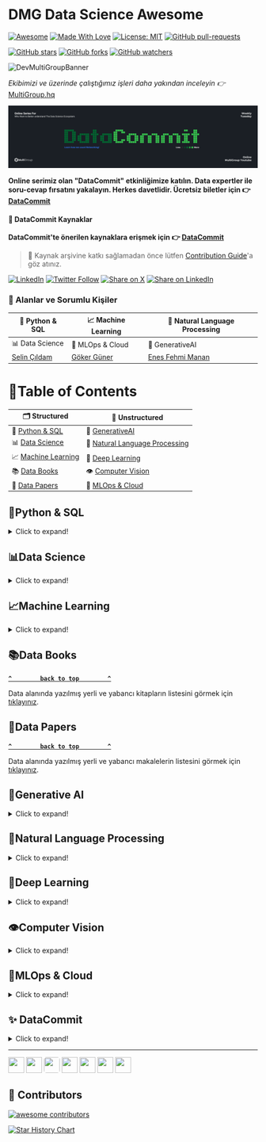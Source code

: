 # DMG Data Science Awesome

[![Awesome](https://cdn.rawgit.com/sindresorhus/awesome/d7305f38d29fed78fa85652e3a63e154dd8e8829/media/badge.svg)](https://github.com/sindresorhus/awesome) [![Made With Love](https://img.shields.io/badge/Made%20With-Love-orange.svg)](https://github.com/chetanraj/awesome-github-badges) [![License: MIT](https://img.shields.io/badge/License-MIT-yellow.svg)](https://opensource.org/licenses/MIT) [![GitHub pull-requests](https://img.shields.io/github/issues-pr/Developer-MultiGroup/DMG-Data-Science-Awesome.svg)](https://GitHub.com/Developer-MultiGroup/DMG-Data-Science-Awesome/pulls/)

[![GitHub stars](https://img.shields.io/github/stars/Developer-MultiGroup/DMG-Data-Science-Awesome.svg?style=social&label=Star)](https://github.com/Developer-MultiGroup/DMG-Data-Science-Awesome/stargazers/) [![GitHub forks](https://img.shields.io/github/forks/Developer-MultiGroup/DMG-Data-Science-Awesome.svg?style=social&label=Fork)](https://github.com/Developer-MultiGroup/DMG-Data-Science-Awesome/network/) [![GitHub watchers](https://img.shields.io/github/watchers/Developer-MultiGroup/DMG-Data-Science-Awesome.svg?style=social&label=Watch)](https://github.com/Developer-MultiGroup/DMG-Data-Science-Awesome/watchers/)

![DevMultiGroupBanner](/images/awesome.gif)

*Ekibimizi ve üzerinde çalıştığımız işleri daha yakından inceleyin :point_right:* [MultiGroup.hq](https://github.com/Developer-MultiGroup/MultiGroup.hq)

![aiconf](/images/datacommit.png)

**Online serimiz olan "DataCommit" etkinliğimize katılın. Data expertler ile soru-cevap fırsatını yakalayın. Herkes davetlidir.  Ücretsiz biletler için :point_right: [DataCommit](https://kommunity.com/devmultigroup/events/datacommit-series-d244edf8)**

#### **📌 DataCommit Kaynaklar**
 **DataCommit'te önerilen kaynaklara erişmek için :point_right: [DataCommit](#datacommit)** 

> 👋 Kaynak arşivine katkı sağlamadan önce lütfen [Contribution Guide](./CONTRIBUTING.md)'a göz atınız.


[![LinkedIn](https://img.shields.io/badge/Follow@devmultigroup-%230077B5.svg?logo=linkedin&logoColor=white)](https://www.linkedin.com/company/devmultigroup) [![Twitter Follow](https://img.shields.io/twitter/follow/devmultigroup?style=social)](https://x.com/devmultigroup) [![Share on X](https://img.shields.io/badge/Share_on-Twitter-1DA1F2?logo=twitter&logoColor=white)](https://twitter.com/intent/tweet?text=Check+out+this+awesome+repository+for+LLM+engineers!&url=https://github.com/Developer-MultiGroup/DMG-Data-Science-Awesome)
[![Share on LinkedIn](https://img.shields.io/badge/Share_on-LinkedIn-0077B5?logo=linkedin&logoColor=white)](https://www.linkedin.com/sharing/share-offsite/?url=https://github.com/Developer-MultiGroup/DMG-Data-Science-Awesome)

### 🌟 Alanlar ve Sorumlu Kişiler

| 🐍 Python & SQL | 📈 Machine Learning | 📝 Natural Language Processing|
|----------|----------|----------|
| 📊 Data Science | 🚀 MLOps & Cloud | 🤖 GenerativeAI|
| [Selin Çıldam](https://www.linkedin.com/in/selincildam/)| [Göker Güner](https://www.linkedin.com/in/gokerguner/) | [Enes Fehmi Manan](https://www.linkedin.com/in/enesfehmimanan/)|



# 📑Table of Contents
| 🗂️ **Structured**               |   🧠 **Unstructured**               |
| --------------------------------|   --------------------------------  |
| 🐍 [Python & SQL](#python-sql)       | 🤖 [GenerativeAI](#generative-ai)   | 
| 📊 [Data Science](#data-science) | 📝 [Natural Language Processing](#natural-language-processing) | 
| 📈 [Machine Learning](#machine-learning) | 🧬 [Deep Learning](#deep-learning) |
| 📚 [Data Books](#data-books)     | 👁️ [Computer Vision](#computer-vision) |
| 📰 [Data Papers](#data-papers)   | 🚀 [MLOps & Cloud](#mlops&cloud) |



<a name="python-sql"></a>
## 🐍Python & SQL
<details>
<summary>Click to expand!</summary>


**[`^        back to top        ^`](#dmg-data-science-awesome)**


### SQL 

+ **📹 Video Tutorials**
  
    - [Intro to SQL: Querying and managing data](https://www.khanacademy.org/computing/computer-programming/sql)- SQL dilini sıfırdan başlayarak öğrenin.
    - [Advanced SQL](https://www.kaggle.com/learn/advanced-sql)- SQL bilginizi genişletin.
    - [8 Best SQL Courses on Coursera You Must Know in 2025](https://www.mltut.com/best-sql-courses-on-coursera/)- SQL için en iyi 8 erişin.
    - 

### Python

- [Yazbel Belgeleri](https://python-istihza.yazbel.com/index.html) - Python dilini Türkçe olarak detaylı bir şekilde öğrenin.
- [CS50 Python](https://cs50.harvard.edu/python/2022/) - Harvard'ın ünlü CS50 dersinin Python için özel versiyonu.
- [30 Days of Python](https://dev.to/arindamdawn/series/7425) - 30 günde Python öğrenin.

### 🔗 Useful Links

- [SQL Cheatsheet](https://drive.google.com/file/d/1c0zYkqlpRqI0XzVntG5dZSTBZnUnY3pE/view?usp=drive_link) - SQL kavramlarına hızlıca göz atın.
- [Learn SQL in stages](https://sqlzoo.net/wiki/SQL_Tutorial) - SQL bilginizi pratiklerle geliştirin.
- [Hackerrank Python](https://www.hackerrank.com/domains/python?filters%5Bstatus%5D%5B%5D=unsolved&badge_type=python) - Python'da algoritma pratiği yapın.
- [Hackerrank SQL](https://www.hackerrank.com/domains/sql?filters%5Bstatus%5D%5B%5D=unsolved&badge_type=sql) - SQL'de pratik yapın.
- [NeetCode Data Structures](https://neetcode.io/practice) - Veri yapıları konusunda pratik yapın.
- [algoleague](https://algoleague.com/) - Çeşitli dillerde algoritma sorularını çözebileceğiniz ve yarışmalara katılabileceğiniz yerli platform.

</details>


<a name="data-science"></a>
## 📊Data Science
<details>
<summary>Click to expand!</summary>

**[`^        back to top        ^`](#dmg-data-science-awesome)**

### 🔗 Useful Links

- [Veri Defteri](https://veridefteri.com/) - Veri Biliminin bir çok konusu hakkında hem blog hem video tutorialları olan websitesi.
- [Yapay Zekâ Araştırma İnisiyatifi](https://yz-ai.github.io/kaynaklar/) - Derin öğrenme konusunda birçok iyi kaynağın çevrilmiş hallerinin derlendiği websitesi. 
- [Data Science Roadmap](https://roadmap.sh/ai-data-scientist) - Veri bilimi için temel öğrenilmesi gereken konseptleri gösteren akış diyagramı.

### Introduction to Data Science

+ **📹 Video Tutorials**
    - [Virtualenv](https://calmcode.io/course/virtualenv/intro) - Virtual environment neden gereklidir ve neden kullanılır. Detaylı öğrenin.

+ **📖 Blog Tutorials**
    - [Difference of Data Science and Machine Learning](https://www.datasciencecentral.com/difference-of-data-science-machine-learning-and-data-mining/) - Veri Biliminin temel kavramlarına aşina olun.

    + **🛠️ Virtual Environment**
        - [Python Virtual Environment](https://www.geeksforgeeks.org/python-virtual-environment/) - Sanal ortamların nasıl kurulacağını ve neden kullanıldığını öğrenin.
     
### Exploratory Data Analysis 
+ **📹 Video Tutorials**
    - [Statistics for Data Science](https://www.youtube.com/watch?v=xxpc-HPKN28)- Veri Bilimi için gerekli istatistik altyapısını edinin.

###  Data Wrangling & Preprocessing
- [Handling Missing Values](https://www.analyticsvidhya.com/blog/2021/10/handling-missing-value/) - Eksik verilere nasıl yaklaşılacağını öğrenin. 
- [Discover Feature Engineering](https://machinelearningmastery.com/discover-feature-engineering-how-to-engineer-features-and-how-to-get-good-at-it/) - Feature engineering nedir, nasıl yapılır? Mantığını öğrenin.
- [Feature Engineering for Machine Learning](https://towardsdatascience.com/feature-engineering-for-machine-learning-eb2e0cff7a30) - Veri ön işleme adımının nasıl yapılacağını öğrenin.

</details>

<a name="machine-learning"></a>
## 📈Machine Learning
<details>
<summary>Click to expand!</summary>

**[`^        back to top        ^`](#dmg-data-science-awesome)**

### Courses

- [Makine Öğrenmesine Giriş](https://www.youtube.com/playlist?list=PLZcbvMjrj9DVU6g2A5e6voeigUtSMsAJH) - ML teorisini detaylı bir şekilde öğrenin. Ders kaynaklarına [buradan](https://github.com/sibirbil/IMO2020) erişebilirsiniz.
- [AI for Beginners](https://microsoft.github.io/AI-For-Beginners/) - Microsoft tarafından yayınlanan AI kursu.
- [Google ML Crash Course](https://developers.google.com/machine-learning/crash-course): Google'ın ML üzerine kapsamlı temel bir kursu, pek çok ML kavramına dair temel bilgi edinmek ve kariyerine sağlam başlangıç noktaları oluşturmak isteyenler için.
- [Coursera ML Specialization](https://www.coursera.org/specializations/machine-learning-introduction): Coursera'nın toplam 4 kurstan oluşan ML Uzmanlık serisi. Teorik bilginin yanı sıra notebook ödevleriyle birlikte ML kodlama pratiğine başlamak isteyenler için.
- [Kaggle Intro to ML](https://www.kaggle.com/learn/intro-to-machine-learning): Kaggle'ın temel seviye ML kursu. Basit seviyede konseptler, tanımlar içerir.
- [Kaggle Intermediate ML](https://www.kaggle.com/learn/intermediate-machine-learning): Kaggle'ın giriş seviye kursunun devamı niteliğinde, yine de seviyesi çok üst düzey değil. Başlangıç seviyesinde olanların da rahatlıkla takip edebilecekleri bir kurs.
- [DataTalksClub ML Zoomcamp](https://github.com/DataTalksClub/machine-learning-zoomcamp): DataTalksClub'ın ML Zoomcamp'i. İçerikleri kendi hızınızda tüketebilirsiniz ancak, yılın belli dönemlerinde Zoom üzerinden dersler, ödevler vb. şeklinde de takip edilen "Zoomcamp"leri mevcut.


### 📖 Blog Tutorials

- ☕[Supervised Learning](https://stanford.edu/~shervine/l/tr/teaching/cs-229/cheatsheet-supervised-learning): Stanford'un CS229: Machine Learning dersine ait Türkçeye çevrilmiş Gözetimli öğrenme notları.
- ☕[Unsupervised Learning](https://stanford.edu/~shervine/l/tr/teaching/cs-229/cheatsheet-unsupervised-learning/): Stanford'un CS229: Machine Learning dersine ait Türkçeye çevrilmiş Gözetimsiz öğrenme notları.
- [What is Overfitting?](https://www.freecodecamp.org/news/what-is-overfitting-machine-learning/): Overfitting kavramını ve kaçınmanın yollarını öğrenin. 
- [Scikit Learn Official Document](https://scikit-learn.org/stable/index.html): Temel algoritmalar, preprocess yöntemleri, model başarı ölçümlemeleri gibi Machine Learning'e ait neredeyse bütün konseptler için Python dilinde kullanabileceğiniz scikit-learn'ün resmi dokümantasyonu.
- [Machine Learning Basics](https://github.com/zotroneneis/machine_learning_basics) - Makine öğrenmesi algoritmalarının hem teorisini hem pratiğini notebooklar üzerinden adım adım implemantasyonuyla birlikte veren repo.

### 📹 Video Tutorials

- [Freecodecamp ML Course for Beginners](https://www.youtube.com/watch?v=NWONeJKn6kc): Freecodecamp'in yeni başlayanlar için 9 saat 52 dakikalık tek parça ML kursu.
- [Yapay Öğrenme için Matematik](https://www.youtube.com/playlist?list=PL-VAZnoQqQ4W3kxCI4At6flbG72k8mHVG) - Makine öğrenmesi için gereken matematiği öğrenin.

### 🗃️ Datasets
 
- [UCI ML Repository](https://archive.ics.uci.edu/datasets): UC Irvine üniversitesine ait veri setleri. Kendi kütüphanesi ile direkt olarak python projesinin içerisine import edebiliyorsunuz.
- [Kaggle Datasets](https://www.kaggle.com/datasets): Kaggle platformundaki veri setleri. Giriş seviyesi kurslardan sonra hangi alanda hangi veri türüyle çalışmak istediğine karar verme aşamasında mutlaka göz atılmalı.
- [Awesome Repo](https://github.com/awesomedata/awesome-public-datasets?tab=readme-ov-file#machinelearning): Başlangıç seviyesi küçük veri setlerinin ardından daha büyük projeler çıkarmak isteyenler için daha gelişmiş veri setlerinin olduğu bir repo. Bu repoda ilgi alanlarınıza göre ayrılmış başka alanlardaki veri setlerini de görebilirsiniz.

</details>


<a name="data-books"></a>
## 📚Data Books

**[`^        back to top        ^`](#dmg-data-science-awesome)**

Data alanında yazılmış yerli ve yabancı kitapların listesini görmek için [tıklayınız](books.md).

<a name="data-papers"></a>
## 📰Data Papers

**[`^        back to top        ^`](#dmg-data-science-awesome)**

Data alanında yazılmış yerli ve yabancı makalelerin listesini görmek için [tıklayınız](papers.md).



<a name="generative-ai"></a>
## 🤖Generative AI
<details>
<summary>Click to expand!</summary>

**[`^        back to top        ^`](#dmg-data-science-awesome)**

### 🔗 Useful Links
- [ Chatbot Arena Leaderboard](https://lmarena.ai/?leaderboard) - LLM'lerin değerlendirilmesi ve topluluk desteği ile sıralanması ile oluşan liderlik tablosu.
- [LLMOps Database](https://www.zenml.io/llmops-database) - Gerçek dünya senaryolarında LLM'lerin nasıl kullanıldığını ayrıntılı bir şekilde görebileceğiniz web sitesi.
- [ML and LLM system design](https://www.evidentlyai.com/ml-system-design) - ML ve LLM için oluşturulmuş 500+ case study.
- [LLM Nasıl Çalışır?](https://llm-viz-tr.vercel.app/) - LLM'lerin nasıl çalıştığını interaktif bir şekilde anlatan web sitesi.
- [https://research.aimultiple.com/generative-ai-applications/](https://research.aimultiple.com/generative-ai-applications/) - GenAI gerçek hayat örnekleri.
- [Haystack Cookbook](https://github.com/deepset-ai/haystack-cookbook) - Farklı araçlar kullanılarak yapılmış çeşitli GenAI uygulama örnekleri bulabileceğiniz bir repo.
- [Prompt Engineering Guide](https://www.promptingguide.ai/) - Promt engineering temellerini detaylı bir şekilde öğrenin.
- ☕ [GenAI Agents](https://github.com/NirDiamant/GenAI_Agents) - Birçok farklı konsteptte agent notebookunu barındıran repo.
- ☕☕ [Annotated Research Paper Implementations](https://nn.labml.ai/) - Milestone paperların torch tabanlı implemanstasyonlarını içeren websitesi.
  
### 📹 Video Tutorials
-  [Gemini API by Google](https://www.udacity.com/course/gemini-API-by-google--cd13416) - Gemini API üzerinden GenAI temellerini öğrenin.
-  [Building AI Applications with Haystack (DeepLearning.AI)](https://www.deeplearning.ai/short-courses/building-ai-applications-with-haystack/) - Haystack kullanarak farklı GenAI uygulamaları geliştirmeyi öğrenin.
-  [Introduction to Generative AI Learning Path](https://www.cloudskillsboost.google/paths/118) - Google Cloud ile GenAI-LLM temellerini öğrenin.
-  ☕ [Multi AI Agent Systems with crewAI](https://www.deeplearning.ai/short-courses/multi-ai-agent-systems-with-crewai/) - Multi Agent sistemlerin temellerini CrewAI ile öğrenin.
-  ☕☕ [Practical Multi AI Agents and Advanced Use Cases with crewAI](https://www.deeplearning.ai/short-courses/practical-multi-ai-agents-and-advanced-use-cases-with-crewai/) - Çeşitli AI Agent senaryolarını Crew AI üzerinden deneyimleyin.

### 📖 Blog Tutorials
-  [How Large Language Models work](https://medium.com/data-science-at-microsoft/how-large-language-models-work-91c362f5b78f) - Teknik bilgiye boğulmadan LLM'lerin nasıl çalıştığını öğrenin.
-  [BERT 101 🤗 State Of The Art NLP Model Explained ](https://huggingface.co/blog/bert-101) - Bert nedir, nasıl kullanılır, farklı Bert türleri nelerdir konularında bilgi sahibi olun.
-  [Anthropic's Prompt Engineering Interactive Tutorial](https://github.com/anthropics/courses/tree/master/prompt_engineering_interactive_tutorial) - Anthropics kendi modelleri üzerinden anlattığı Prompt Engineering notebookları.
- [Google Agents](https://ppc.land/content/files/2025/01/Newwhitepaper_Agents2.pdf) - Google tarafından yayınlanmış agent eğitim dokümanı.
- ☕ [A Tutorial on LLM](https://medium.com/@haifengl/a-tutorial-to-llm-f78dd4e82efc) - Transformer mimarisinin nasıl çalıştığını ve GenAI için önemli kavramları öğrenin.
- ☕ [MultiModal Uygulama Geliştirip Hugging Face Spaces’te Yayınlamak!](https://medium.com/@cakirduygu/multimodal-uygulama-geli%C5%9Ftirip-hugging-face-spaceste-yay%C4%B1nlamak-65ca98ec38af) - Açık Kaynak LLM'ler ile yaptığınız çalışmaları nasıl yayınlayacağınızı öğrenin.
- ☕[ModernBERT](https://huggingface.co/blog/modernbert) - Modernleştirilmiş Bert mimarisini öğrenin.
- ☕[Building effective agents](https://www.anthropic.com/research/building-effective-agents) - Efektif agent nasıl geliştirilir?
- ☕ [How to generate text: using different decoding methods for language generation with Transformers](https://huggingface.co/blog/how-to-generate) - Transformers modelleri nasıl metin üretiyor?
- ☕ [Create a Swarm of Agents](https://haystack.deepset.ai/blog/swarm-of-agents) - OpenAI'ın Swarm konseptini başka modellerle (Llama, Antropic Claude vs.) nasıl yapılacağını anlatan bir blog yazısı
- ☕☕ [LLM Workshop](https://github.com/rasbt/LLM-workshop-2024) - LLM temellerini notebooklar üzerinden detaylı bir şekilde öğrenin.
- ☕☕ [Llama 3 from Scratch](https://github.com/naklecha/llama3-from-scratch/blob/main/llama3-from-scratch.ipynb) - Llama 3 modelini sıfırdan implemente eden eğlenceli bir notebook.

+ ### RAG

    + **📹 Video Tutorials**
        -  [Building Systems with the ChatGPT API](https://www.deeplearning.ai/short-courses/building-systems-with-chatgpt/) - ChatGPT API kullanarak LLM'ler ile karmaşık iş akışlarını nasıl otomatikleştireceğinizi öğrenin. 
        -  [LangChain for LLM Application Development](https://www.deeplearning.ai/short-courses/langchain-for-llm-application-development/) - LangChain kullanarak LLM'lerin kullanım alanlarını genişletmeyi ve güçlü LLM uygulamaları oluşturmayı öğrenin.

    + **📖 Blog Tutorials**
        - ☕ [RAG Techniques](https://github.com/NirDiamant/RAG_Techniques) - Farklı RAG tekniklerini gösteren repo.
        - [Creating Your First QA Pipeline with Retrieval-Augmentation](https://haystack.deepset.ai/tutorials/27_first_rag_pipeline) - Haystack ile ilk RAG uygulamanızı geliştirin
        -  [(Part 1) Build your own RAG with Mistral-7B and LangChain](https://medium.com/@thakermadhav/build-your-own-rag-with-mistral-7b-and-langchain-97d0c92fa146) - Mistral-7B üzerinde nasıl RAG yapılacağını adım adım giderek anlatan yazı serisi.
        - ☕ [The 4 Advanced RAG Algorithms You Must Know to Implement](https://medium.com/decodingml/the-4-advanced-rag-algorithms-you-must-know-to-implement-5d0c7f1199d2) - İleri RAG tekniklerini öğrenin ve uygulamasını görün.
        - ☕ [(Part 1) Advanced Retrieval: Extract Metadata from Queries to Improve Retrieval](https://haystack.deepset.ai/blog/extracting-metadata-filter) - Metadata filtering, query decomposition gibi tekniklerle ileri seviye RAG uygulamaları geliştirmeyi anlatan yazı serisi
        - [Build a Retrieval Augmented Generation (RAG) App: Part 1](https://python.langchain.com/docs/tutorials/rag/) - Kendi RAG uygulamanızı direkt olarak doküman üzerinden ilerleyerek oluşturabileceğiniz bir yazı serisi. Sadece part 1 ve 2 var. Direkt LangChain üzerinden erişebilirsiniz.
      
+ ### Fine Tuning
    + **📹 Video Tutorials**
        - ☕ [Finetuning Large Language Models](https://www.deeplearning.ai/short-courses/finetuning-large-language-models/) - Lamini kullanarak LLM'lere nasıl ince ayar yapabileceğinizi öğrenin.

    + **📖 Blog Tutorials**
        - ☕ [Fine-Tuning Mistral 7b in Google Colab with QLoRA (complete guide)](https://medium.com/@codersama/fine-tuning-mistral-7b-in-google-colab-with-qlora-complete-guide-60e12d437cca) - Mistral-7b üzerinden nasıl fine tuning yapılacağını öğrenin.
        - [Fine-tune a pretrained model](https://huggingface.co/docs/transformers/en/training) - Hugging Face tarafında ince ayar nasıl yapılır.
        - ☕☕ [BERT Fine-Tuning Tutorial with PyTorch](https://mccormickml.com/2019/07/22/BERT-fine-tuning/) - Pytorch ile Bert'i fine tune ederek, konuya derinlemesine dalın.
        - [A Gentle Introduction to 8-bit Matrix Multiplication for transformers at scale using Hugging Face Transformers, Accelerate and bitsandbytes](https://huggingface.co/blog/hf-bitsandbytes-integration) - Quantization nedir ve neden yapılmalıdır?
        - [Code LoRA from Scratch](https://lightning.ai/lightning-ai/studios/code-lora-from-scratch?utm_source=tldrai) - LoRA metodunu sıfırdan öğrenin.


### 🔧 Framework
- [Transformers](https://huggingface.co/docs/transformers/index) - Hugging Face tarafından geliştirilen, NLP ve generative AI modellerini kolayca kullanmanızı sağlayan bir kütüphane.
- [LangChain](https://python.langchain.com/docs/introduction/) - Büyük dil modelleri (LLM) ile çalışma ve uygulama geliştirme sürecini kolaylaştıran bir framework.
- [Haystack](https://haystack.deepset.ai/) - Büyük dil modellerini orkestre ederek farklı kullanım alanlarında (RAG, AI Agent'ları vs.) uygulama geliştirmenizi sağlayan açık kaynak bir framework.
- [co:here](https://cohere.ai/) - Cohere, gelişmiş Büyük Dil Modelleri ve NLP araçlarına erişim sağlar.
- [Ollama](https://github.com/ollama/ollama) - Büyük dil modellerini yerel olarak çalıştırmanızı sağlayan bir framework.
- [DeepSpeed](https://www.deepspeed.ai/) - Microsoft tarafından geliştirilen, büyük modellerin daha verimli bir şekilde eğitilmesi ve kullanılması için optimize edilmiş bir deep learning optimizasyon kütüphanesi.
- [Alpaca-LoRA](https://github.com/tloen/alpaca-lora) - LLaMA tabanlı modeller üzerinde düşük kaynakla hızlı ince ayar (fine-tuning) yapmayı sağlayan bir framework.
- [Fairseq](https://github.com/facebookresearch/fairseq) - Facebook AI tarafından geliştirilen, çeşitli NLP ve sıralı modelleme görevleri için kullanılan bir framework.



### Models
- [OpenAI](https://openai.com/api/) - OpenAI'nin API'si, çeşitli doğal dil görevlerini yerine getiren GPT-3 ve GPT-4 modellerine ve doğal dili koda çeviren Codex'e erişim sağlar.
- [LLaMA](https://ai.facebook.com/blog/large-language-model-llama-meta-ai/) - Meta tarafından geliştirilen, 65 milyar parametreli temel bir büyük dil modeli.
- [Claude](https://claude.ai/) - Anthropic tarafından geliştirilen bir yapay zeka asistanı olan Claude ile konuşun.
- [Mixtral](https://mistral.ai/news/mixtral-of-experts/) - Açık ağırlıklara sahip yüksek kaliteli, seyrek bir uzmanlar karışımı modeli. 
- [Grok](https://grok.x.ai/) - xAI tarafından geliştirilen ve [açık kaynak](https://github.com/xai-org/grok-1) ve açık ağırlıklara sahip bir büyük dil modeli. 

+ **🛠️ Coding Assistants**
    - [GitHub Copilot](https://github.com/features/copilot) - GitHub Copilot, OpenAI Codex desteğiyle editörünüzde gerçek zamanlı kod ve fonksiyon önerileri sunar.
    - [Amazon Q](https://aws.amazon.com/q/) - AWS’nin yapay zeka destekli asistanı; soruları yanıtlar, kod yazar ve görevleri otomatikleştirir.




</details>


<a name="natural-language-processing"></a>
## 📝Natural Language Processing
<details>
<summary>Click to expand!</summary>

**[`^        back to top        ^`](#dmg-data-science-awesome)**

### 🔗 Useful Links
- [Turkish NLP Resources](https://turkce.netlify.app/) - Türkçe NLP kaynaklarının derlendiği websitesi.
- [NLP Cheat Sheet Repo](https://github.com/janlukasschroeder/nlp-cheat-sheet-python) - Python NLP Cheat Sheet
- [High-Quality Resources for studying NLP](https://medium.com/nlplanet/awesome-nlp-18-high-quality-resources-for-studying-nlp-1b4f7fd87322) - Kaliteli NLP kaynakları

### 📹 Video Tutorials
- [Hugging Face NLP Course](https://huggingface.co/learn/nlp-course/chapter1/1) - Hugging Face üzerinden NLP temellerini öğrenin.
- [Natural Language Processing at UT Austin](https://www.youtube.com/playlist?list=PLofp2YXfp7TZZ5c7HEChs0_wfEfewLDs7) - Austin üniversitesi NLP dersleri.
- [Doğal Dil İşleme Yaz Okulu](https://www.youtube.com/playlist?list=PLMGWwuh6-mEe57iOtf1uo5DgZB288l0CQ) - Türkçe Doğal Dil İşleme yaz okulu.

### 📖 Blog Tutorials
- [What Is Natural Language Processing?](https://machinelearningmastery.com/natural-language-processing/) - Doğal Dil İşleme nedir?
- ☕ [Natural Language Processing is Fun!](https://medium.com/@ageitgey/natural-language-processing-is-fun-9a0bff37854e) - Adım adım NLP temellerini öğrenin. [[2]](https://medium.com/@ageitgey/text-classification-is-your-new-secret-weapon-7ca4fad15788),[[3]](https://medium.com/@ageitgey/natural-language-processing-is-fun-part-3-explaining-model-predictions-486d8616813c), [[4]](https://medium.com/@ageitgey/deepfaking-the-news-with-nlp-and-transformer-models-5e057ebd697d), [[5]](https://medium.com/@ageitgey/build-your-own-google-translate-quality-machine-translation-system-d7dc274bd476)
- [NLP Python Repo](https://github.com/milaan9/Python_Natural_Language_Processing) - Notebooklar üzerinden NLP temellerini öğrenin.
- [TR NLP 101](https://github.com/kolaydilisleme/NLP-101-Egitim) - Türkçe olarak NLP temellerini öğrenin.
- ☕☕ [Natural Language Processing Specialization on Coursera](https://aman.ai/coursera-nlp/) - Natural Language Processing Specialization detaylı kurs dokümanları.

</details> 

<a name="deep-learning"></a>
## 🧬Deep Learning
<details>
<summary>Click to expand!</summary>

**[`^        back to top        ^`](#dmg-data-science-awesome)**

- ☕☕ [PyTorch internals](http://blog.ezyang.com/2019/05/pytorch-internals/) - Pytorch'un nasıl çalıştığını öğrenin.

</details>


<a name="computer-vision"></a>
## 👁️Computer Vision
<details>
<summary>Click to expand!</summary>

**[`^        back to top        ^`](#dmg-data-science-awesome)**


### 📹 Video Tutorials
- [Community Computer Vision Course](https://huggingface.co/learn/computer-vision-course/unit0/welcome/welcome) - Hugging Face komünitesi tarafından oluşturulan görüntü işleme kursu.

</details>


<a name="mlops&cloud"></a>
## 🚀MLOps & Cloud
<details>
<summary>Click to expand!</summary>

**[`^        back to top        ^`](#dmg-data-science-awesome)**

### AWS

- [AWS Bedrock Samples](https://github.com/aws-samples/amazon-bedrock-samples) - AWS Bedrock örneklerini içeren repo.

</details>



<a name="datacommit"></a>
## ✨ DataCommit
<details>
<summary>Click to expand!</summary>

**[`^        back to top        ^`](#dmg-data-science-awesome)**

### [👻 Kaan Bıçakçı](https://www.youtube.com/watch?v=pu5tuQshGoU)

**Books:**
- ☕ **Probabilistic Machine Learning: An Introduction** - *Kevin Murphy* - Matematiği seviyorsanız ve ML'in temellerini öğrenmek istiyorsanız, güzel bir başlangıç. 

- ☕☕ **Probabilistic Machine Learning: Advanced Topics** - *Kevin Murphy* - Matematiği seviyorsanız ve ML temeliniz varsa, bunu daha ileriye taşımak istiyorsanız göz atabilirsiniz. 

**Reddit:**
- [Leetcode](https://www.reddit.com/r/leetcode/) - FAANG mülakatları ile ilgili deneyimleri okuyabilirsiniz.

- [Cscareerquestions](https://www.reddit.com/r/cscareerquestions/) - Genel CS ilgili soru-cevapların olduğu bir yer.

- [MachineLearning](https://www.reddit.com/r/MachineLearning/) - Genel olarak ML ile ilgili ilginç başlıklar bulabilirsiniz.

- [LocalLLaMa](https://www.reddit.com/r/LocalLLaMA/) - Yeni çıkan LLM'lerin yorumlarına ulaşabilirsiniz.

- [EngineeringResumes](https://www.reddit.com/r/EngineeringResumes/) - CV değerlendirmeleri bulabilirsiniz.

- [Programming](https://www.reddit.com/r/programming/) - Can sıkıntısında dolaşmak için :)

**YouTube:**

- ☕ [Ritvikmath](https://www.youtube.com/@ritvikmath) - Genel Data Science konseptlerini anlamak için güzel bir kanal. 

- [3blue1brown](https://www.youtube.com/@3blue1brown) - Animasyonlu ilginç konu anlatımları bulabilirsiniz.


### [🥑 Bilge Yücel](https://www.youtube.com/watch?v=UCpZJwb8UAY)
* [DataTalks.Club](https://open.spotify.com/show/0pck8zuiXdI0OrCg86DAPy?si=4bb8b679e54d46c2) - Data alanında ünlü insanları konuk eden bir podcast
* ☕ [AI News by Smol AI](https://buttondown.com/ainews) - Önde gelen araçlarının discord sunucularında, popüler subredditlerde, sosyal medyada olan AI ile alakalı haberleri derleyen günlük bülten
* [Lu.Ma Istanbul](https://lu.ma/istanbul) - kommunity.com veya meetup gibi platformların alternatifi, AI/ML de dahil olmak üzere başka etkinlikleri de takip edebileceğiniz takvim
 

### [🤗 Alara Dirik](https://www.youtube.com/watch?v=fGEApsNKKw0)
- [Hype](https://hype.replicate.dev/) - Github, Hugging Face, Replicate ve Reddit'te trend olan ML projelerini günlük olarak sıralayan bir site :)
- ☕☕ [AlphaSignal](https://alphasignal.ai/) - ML ürün ve araştırmalarından son haberleri almak için güzel bir haber bülteni 
- [DataCamp](https://www.datacamp.com/) - Hem programlama hem veri bilimi, veri mühendisliği için kısa süreli kursları ve kendi online kod editörü olan bir site, ücretli ama uygun fiyatları var.
- ☕ [Devpost](https://devpost.com/) - Global çaptaki hackathonlara ulaşabileceğiniz ve katılım sağlayabileceğiniz bir site

### [Olgun Aydın](https://www.youtube.com/live/yhTxZr_bmDU)

### [Eren Akbaba](https://www.youtube.com/watch?v=wusMEw9WOK4)

### [🚴🏽‍♂️ Taner Sekmen](https://www.youtube.com/watch?v=63p7xIY_lgw)
- [Abhishek Thakur](https://www.youtube.com/@abhishekkrthakur/videos) - ML ve NLP konularında hands-on videoları içeren kanal
- ☕ [StatQuest with Josh Starmer](https://www.youtube.com/@statquest) - Data Science özelinde birçok teorik içeriği bulabileceğiniz kanal
- ☕ [Yannic Kilcher](https://youtube.com/@YannicKilcher/) - ML alanında yayınlanan paperları inceleyip anlatımını yapan kanal
- ☕ [Natural Language Processing with Transformers, Revised Edition](https://www.oreilly.com/library/view/natural-language-processing/9781098136789/) - NLP alanında hands-on içeriklerin yer aldığı tatlı bir kitap :)


### [Murat Şahin](https://www.youtube.com/watch?v=phQgJmz0KU4&t=2049s)


### [Göker Güner](https://www.youtube.com/watch?v=kTR9E1ahVcc)


</details>

----

<p align="left"> <a href="https://discord.gg/gEfnhvcr" target="_blank" rel="noreferrer"><img src="https://raw.githubusercontent.com/rahuldkjain/github-profile-readme-generator/master/src/images/icons/Social/discord.svg" width="32" height="32" /></a> <a href="https://github.com/Developer-MultiGroup" target="_blank" rel="noreferrer"><img src="https://raw.githubusercontent.com/rahuldkjain/github-profile-readme-generator/master/src/images/icons/Social/github.svg" width="32" height="32" /></a> <a href="https://www.linkedin.com/company/devmultigroup/" target="_blank" rel="noreferrer"><img src="https://upload.wikimedia.org/wikipedia/commons/e/e9/Linkedin_icon.svg" width="32" height="32" style="border-radius: 5px;" /></a> <a href="https://www.instagram.com/devmultigroup/" target="_blank" rel="noreferrer"><img src="https://raw.githubusercontent.com/rahuldkjain/github-profile-readme-generator/master/src/images/icons/Social/instagram.svg" width="32" height="32" /></a> <a href="https://medium.com/developer-multicamp" target="_blank" rel="noreferrer"><img src="https://raw.githubusercontent.com/rahuldkjain/github-profile-readme-generator/master/src/images/icons/Social/medium.svg" width="32" height="32" /></a> <a href="https://x.com/devmultigroup" target="_blank" rel="noreferrer"><img src="https://raw.githubusercontent.com/rahuldkjain/github-profile-readme-generator/master/src/images/icons/Social/twitter.svg" width="32" height="32" /></a> <a href="https://www.youtube.com/@devmultigroup" target="_blank" rel="noreferrer"><img src="https://raw.githubusercontent.com/rahuldkjain/github-profile-readme-generator/master/src/images/icons/Social/youtube.svg" width="32" height="32" /></a> </p>


## 🌟 Contributors

[![awesome contributors](https://contrib.rocks/image?repo=Developer-MultiGroup/DMG-Data-Science-Awesome)](https://github.com/Developer-MultiGroup/DMG-Data-Science-Awesome)

[![Star History Chart](https://api.star-history.com/svg?repos=Developer-MultiGroup/DMG-Data-Science-Awesome&type=Timeline)](https://star-history.com/#Developer-MultiGroup/DMG-Data-Science-Awesome)
